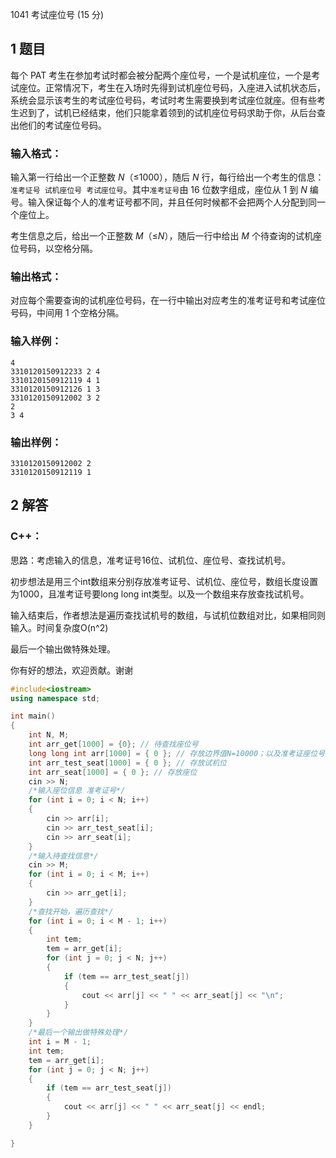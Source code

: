 1041 考试座位号 (15 分)
## 1 题目
每个 PAT 考生在参加考试时都会被分配两个座位号，一个是试机座位，一个是考试座位。正常情况下，考生在入场时先得到试机座位号码，入座进入试机状态后，系统会显示该考生的考试座位号码，考试时考生需要换到考试座位就座。但有些考生迟到了，试机已经结束，他们只能拿着领到的试机座位号码求助于你，从后台查出他们的考试座位号码。

### 输入格式：

输入第一行给出一个正整数 *N*（≤1000），随后 *N* 行，每行给出一个考生的信息：`准考证号 试机座位号 考试座位号`。其中`准考证号`由 16 位数字组成，座位从 1 到 *N* 编号。输入保证每个人的准考证号都不同，并且任何时候都不会把两个人分配到同一个座位上。

考生信息之后，给出一个正整数 *M*（≤*N*），随后一行中给出 *M* 个待查询的试机座位号码，以空格分隔。

### 输出格式：

对应每个需要查询的试机座位号码，在一行中输出对应考生的准考证号和考试座位号码，中间用 1 个空格分隔。

### 输入样例：

```in
4
3310120150912233 2 4
3310120150912119 4 1
3310120150912126 1 3
3310120150912002 3 2
2
3 4
```

### 输出样例：

```out
3310120150912002 2
3310120150912119 1
```



## 2 解答

### C++：

思路：考虑输入的信息，准考证号16位、试机位、座位号、查找试机号。

初步想法是用三个int数组来分别存放准考证号、试机位、座位号，数组长度设置为1000，且准考证号要long long int类型。以及一个数组来存放查找试机号。

输入结束后，作者想法是遍历查找试机号的数组，与试机位数组对比，如果相同则输入。时间复杂度O(n^2)

最后一个输出做特殊处理。

你有好的想法，欢迎贡献。谢谢

```c++
#include<iostream>
using namespace std;

int main()
{
	int N, M;
	int arr_get[1000] = {0}; // 待查找座位号
	long long int arr[1000] = { 0 }; // 存放边界值N=10000；以及准考证座位号18位数
	int arr_test_seat[1000] = { 0 }; // 存放试机位
	int arr_seat[1000] = { 0 }; // 存放座位
	cin >> N;
	/*输入座位信息 准考证号*/
	for (int i = 0; i < N; i++)
	{
		cin >> arr[i];
		cin >> arr_test_seat[i];
		cin >> arr_seat[i];
	}
	/*输入待查找信息*/
	cin >> M;
	for (int i = 0; i < M; i++)
	{
		cin >> arr_get[i];
	}
	/*查找开始，遍历查找*/
	for (int i = 0; i < M - 1; i++)
	{
		int tem;
		tem = arr_get[i];
		for (int j = 0; j < N; j++)
		{
			if (tem == arr_test_seat[j])
			{
				cout << arr[j] << " " << arr_seat[j] << "\n";
			}
		}
	}
	/*最后一个输出做特殊处理*/
	int i = M - 1;
	int tem;
	tem = arr_get[i];
	for (int j = 0; j < N; j++)
	{
		if (tem == arr_test_seat[j])
		{
			cout << arr[j] << " " << arr_seat[j] << endl;
		}
	}

}
```
